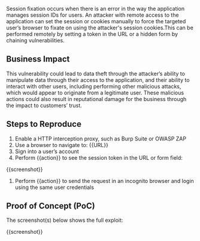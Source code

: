 Session fixation occurs when there is an error in the way the application manages session IDs for users. An attacker with remote access to the application can set the session or cookies manually to force the targeted user’s browser to fixate on using the attacker's session cookies.This can be performed remotely by setting a token in the URL or a hidden form by chaining vulnerabilities.

## Business Impact

This vulnerability could lead to data theft through the attacker’s ability to manipulate data through their access to the application, and their ability to interact with other users, including performing other malicious attacks, which would appear to originate from a legitimate user. These malicious actions could also result in reputational damage for the business through the impact to customers’ trust.

## Steps to Reproduce

1. Enable a HTTP interception proxy, such as Burp Suite or OWASP ZAP
1. Use a browser to navigate to: {{URL}}
1. Sign into a user’s account
1. Perform {{action}} to see the session token in the URL or form field:

{{screenshot}}

1. Perform {{action}} to send the request in an incognito browser and login using the same user credentials

## Proof of Concept (PoC)

The screenshot(s) below shows the full exploit:

{{screenshot}}
